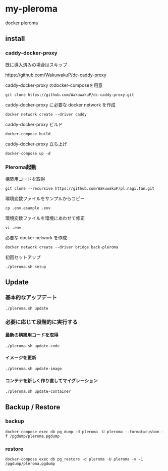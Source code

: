 # my-pleroma

docker pleroma

## install

### caddy-docker-proxy

既に導入済みの場合はスキップ

<https://github.com/WakuwakuP/dc-caddy-proxy>

caddy-docker-proxy のdocker-composeを用意

```shell
git clone https://github.com/WakuwakuP/dc-caddy-proxy.git
```

caddy-docker-proxy に必要な docker network を作成

```
docker network create --driver caddy
```

caddy-docker-proxy ビルド

```
docker-compose build
```

caddy-docker-proxy 立ち上げ

```
docker-compose up -d
```

### Pleroma起動

構築用コードを取得

```shell
git clone --recursive https://github.com/WakuwakuP/pl.nagi.fan.git
```

環境変数ファイルをサンプルからコピー

```shell
cp .env.esample .env
```

環境変数ファイルを環境にあわせて修正

```shell
vi .env
```

必要な docker network を作成

```shell
docker network create --driver bridge back-pleroma
```

初回セットアップ

```shell
./pleroma.sh setup
```

## Update

### 基本的なアップデート

```shell
./pleroma.sh update
```

### 必要に応じて段階的に実行する

#### 最新の構築用コードを取得

```shell
./pleroma.sh update-code
```

#### イメージを更新

```shell
./pleroma.sh update-image
```

#### コンテナを新しく作り直してマイグレーション

```shell
./pleroma.sh update-container
```

## Backup / Restore

### backup

```shell
docker-compose exec db pg_dump -d pleroma -U pleroma --format=custom -f /pgdump/pleroma.pgdump
```

### restore

```shell
docker-compose exec db pg_restore -d pleroma -U pleroma -v -1 /pgdump/pleroma.pgdump
```
